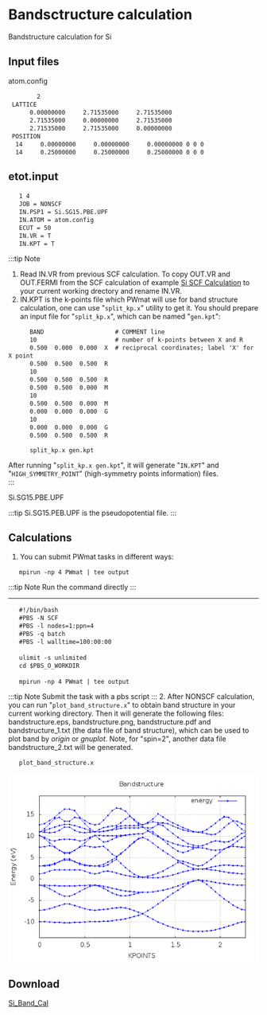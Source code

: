 # Bandsctructure calculation

Bandstructure calculation for Si

## Input files

atom.config

```dotnetcli
        2
 LATTICE
      0.00000000     2.71535000     2.71535000
      2.71535000     0.00000000     2.71535000
      2.71535000     2.71535000     0.00000000
 POSITION
  14     0.00000000     0.00000000     0.00000000 0 0 0
  14     0.25000000     0.25000000     0.25000000 0 0 0
```

## etot.input

```dotnetcli
   1 4
   JOB = NONSCF
   IN.PSP1 = Si.SG15.PBE.UPF
   IN.ATOM = atom.config
   ECUT = 50
   IN.VR = T
   IN.KPT = T
```

:::tip Note

1.  Read IN.VR from previous SCF calculation. To copy OUT.VR and OUT.FERMI from the SCF calculation of example [Si SCF Calculation](scf.md) to your current working drectory and rename IN.VR.
2.  IN.KPT is the k-points file which PWmat will use for band structure calculation, one can use "`split_kp.x`" utility to get it. You should prepare an input file for "`split_kp.x`", which can be named "`gen.kpt`":

```dotnetcli
      BAND                    # COMMENT line
      10                      # number of k-points between X and R
      0.500  0.000  0.000  X  # reciprocal coordinates; label 'X' for X point
      0.500  0.500  0.500  R
      10
      0.500  0.500  0.500  R
      0.500  0.500  0.000  M
      10
      0.500  0.500  0.000  M
      0.000  0.000  0.000  G
      10
      0.000  0.000  0.000  G
      0.500  0.500  0.500  R
```

```dotnetcli
      split_kp.x gen.kpt
```

After running "`split_kp.x gen.kpt`", it will generate "`IN.KPT`" and "`HIGH_SYMMETRY_POINT`" (high-symmetry points information) files.  
:::

Si.SG15.PBE.UPF

:::tip
Si.SG15.PEB.UPF is the pseudopotential file.
:::

## Calculations

1. You can submit PWmat tasks in different ways:

```dotnetcli
   mpirun -np 4 PWmat | tee output
```

:::tip Note
Run the command directly
:::

---

```dotnetcli
   #!/bin/bash
   #PBS -N SCF
   #PBS -l nodes=1:ppn=4
   #PBS -q batch
   #PBS -l walltime=100:00:00

   ulimit -s unlimited
   cd $PBS_O_WORKDIR

   mpirun -np 4 PWmat | tee output
```

:::tip Note
Submit the task with a pbs script
:::
2. After NONSCF calculation, you can run "`plot_band_structure.x`" to obtain band structure in your current working directory. Then it will generate the following files: bandstructure.eps, bandstructure.png, bandstructure.pdf and bandstructure_1.txt (the data
file of band structure), which can be used to plot band by  *origin* or *gnuplot*. Note, for "spin=2", another data file bandstructure_2.txt will be generated.

```dotnetcli
   plot_band_structure.x
```
![band](./image/bandstructure.png)

## Download

[Si_Band_Cal](http://doc.lonxun.com/Examples/examples/Si_Band_Cal.tar.gz)